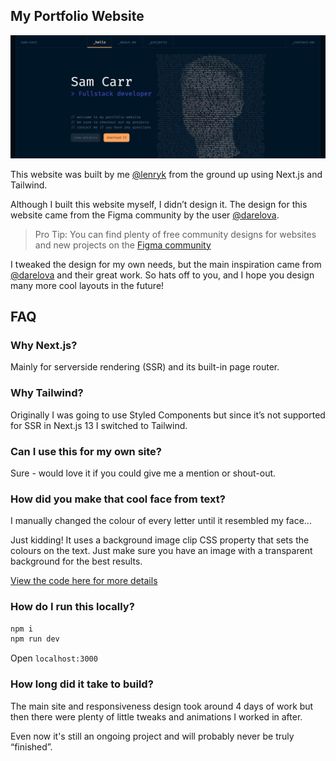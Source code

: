 ## My Portfolio Website 

![portfolio website cover image](https://raw.githubusercontent.com/lenryk/portfolio-website/main/public/assets/images/portfolio-homepage.jpg)

This website was built by me [@lenryk](https://github.com/lenryk) from the ground up using Next.js and Tailwind.

Although I built this website myself, I didn’t design it. The design for this website came from the Figma community by the user [@darelova](https://www.figma.com/@darelova).

>Pro Tip: You can find plenty of free community designs for websites and new projects on the [Figma community](https://www.figma.com/community)

I tweaked the design for my own needs, but the main inspiration came from [@darelova](https://www.figma.com/@darelova) and their great work. So hats off to you, and I hope you design many more cool layouts in the future!

## FAQ

### Why Next.js?

Mainly for serverside rendering (SSR) and its built-in page router.

### Why Tailwind?

Originally I was going to use Styled Components but since it’s not supported for SSR in Next.js 13 I switched to Tailwind.

### Can I use this for my own site?

Sure - would love it if you could give me a mention or shout-out.

### How did you make that cool face from text?

I manually changed the colour of every letter until it resembled my face...

Just kidding! It uses a background image clip CSS property that sets the colours on the text. Just make sure you have an image with a transparent background for the best results.

[View the code here for more details](https://github.com/lenryk/portfolio-website/blob/main/src/app/globals.css#L5)

### How do I run this locally?

```bash
npm i
npm run dev
```
Open `localhost:3000`

### How long did it take to build?

The main site and responsiveness design took around 4 days of work but then there were plenty of little tweaks and animations I worked in after. 

Even now it's still an ongoing project and will probably never be truly “finished”.
